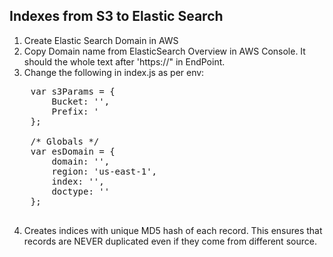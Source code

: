 Indexes from S3 to Elastic Search
---------------------------------

1. Create Elastic Search Domain in AWS
2. Copy Domain name from ElasticSearch Overview in AWS Console. It should the whole text after 'https://" in EndPoint.
3. Change the following in index.js as per env:
  <pre>
    var s3Params = {
        Bucket: '<bucket-name>',   
        Prefix: '<Key Prefix. Could be folder prefix>
    };

    /* Globals */
    var esDomain = {
        domain: '<domain-name>',
        region: 'us-east-1',
        index: '<index-name>',
        doctype: '<doc-type>'
    };
   </pre>
4. Creates indices with unique MD5 hash of each record. This ensures that records are NEVER duplicated even if they come from different source.
